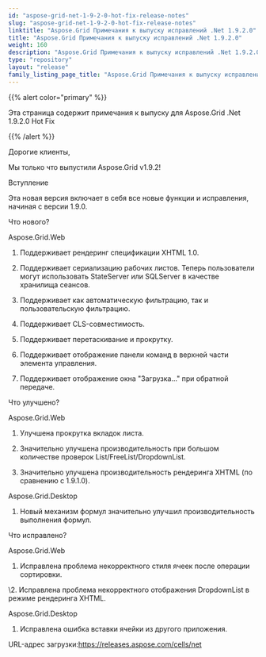 ```yaml
---
id: "aspose-grid-net-1-9-2-0-hot-fix-release-notes"
slug: "aspose-grid-net-1-9-2-0-hot-fix-release-notes"
linktitle: "Aspose.Grid Примечания к выпуску исправлений .Net 1.9.2.0"
title: "Aspose.Grid Примечания к выпуску исправлений .Net 1.9.2.0"
weight: 160
description: "Aspose.Grid Примечания к выпуску исправлений .Net 1.9.2.0 – the latest updates and fixes."
type: "repository"
layout: "release"
family_listing_page_title: "Aspose.Grid Примечания к выпуску исправлений .Net 1.9.2.0"
---
```

{{% alert color="primary" %}}

Эта страница содержит примечания к выпуску для Aspose.Grid .Net 1.9.2.0 Hot Fix

{{% /alert %}}

Дорогие клиенты,

Мы только что выпустили Aspose.Grid v1.9.2!

Вступление

Эта новая версия включает в себя все новые функции и исправления, начиная с версии 1.9.0.

Что нового?

Aspose.Grid.Web

1. Поддерживает рендеринг спецификации XHTML 1.0.

2. Поддерживает сериализацию рабочих листов. Теперь пользователи могут использовать StateServer или SQLServer в качестве хранилища сеансов.

3. Поддерживает как автоматическую фильтрацию, так и пользовательскую фильтрацию.

4. Поддерживает CLS-совместимость.

5. Поддерживает перетаскивание и прокрутку.

6. Поддерживает отображение панели команд в верхней части элемента управления.

7. Поддерживает отображение окна "Загрузка..." при обратной передаче.

Что улучшено?

Aspose.Grid.Web

1. Улучшена прокрутка вкладок листа.

2. Значительно улучшена производительность при большом количестве проверок List/FreeList/DropdownList.

3. Значительно улучшена производительность рендеринга XHTML (по сравнению с 1.9.1.0).

Aspose.Grid.Desktop

1. Новый механизм формул значительно улучшил производительность выполнения формул.

Что исправлено?

Aspose.Grid.Web

1. Исправлена проблема некорректного стиля ячеек после операции сортировки.

\2. Исправлена проблема некорректного отображения DropdownList в режиме рендеринга XHTML.

Aspose.Grid.Desktop

1. Исправлена ошибка вставки ячейки из другого приложения.

 URL-адрес загрузки:<https://releases.aspose.com/cells/net>
